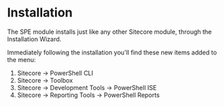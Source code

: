 # Installation

The SPE module installs just like any other Sitecore module, through the Installation Wizard. 

Immediately following the installation you'll find these new items added to the menu:
1. Sitecore -> PowerShell CLI
2. Sitecore -> Toolbox
3. Sitecore -> Development Tools -> PowerShell ISE
4. Sitecore -> Reporting Tools -> PowerShell Reports
